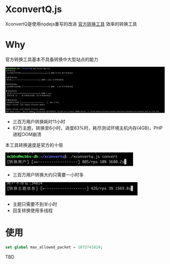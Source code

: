 # XconvertQ.js

XconvertQ是使用nodejs重写的改进 [官方转换工具](https://discuz.com/docs/Discuzto.html) 效率的转换工具 

# Why

官方转换工具基本不具备转换中大型站点的能力

![xconvertq-php](doc/xconvertq-php.jpg)
 - 三百万用户转换耗时11小时
 - 67万主题，转换至6小时，进度83%时，耗尽测试环境主机内存(4GB)，PHP进程OOM崩溃

本工具转换速度是官方的十倍

![xconvertq.js](doc/xconvertq.js.png)
 - 三百万用户转换大约只需要一小时多

![thread](doc/xconvertq.js-thread.png)
 - 主题只需要不到半小时
 - 回复转换使用多线程

# 使用
```sql 
set global max_allowed_packet = 1073741824;
```

 TBD
